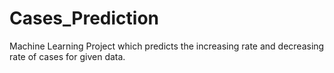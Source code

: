 # Cases_Prediction
Machine Learning Project which predicts the increasing  rate and decreasing rate of cases for given data.
